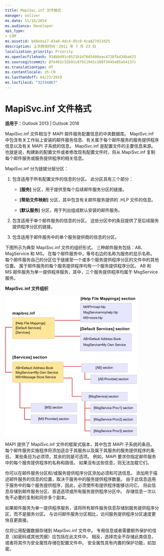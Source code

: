 ```yaml
---
title: MapiSvc.inf 文件格式
manager: soliver
ms.date: 11/16/2014
ms.audience: Developer
api_type:
- COM
ms.assetid: b48eda17-83a8-4dc4-85c8-4ca827d13d25
description: 上次修改时间：2011 年 7 月 23 日
localization_priority: Priority
ms.openlocfilehash: 934bb491c0521b1d76d5400aac4728fbd34ba625
ms.sourcegitcommit: 8fe462c32b91c87911942c188f3445e85a54137c
ms.translationtype: HT
ms.contentlocale: zh-CN
ms.lasthandoff: 04/23/2019
ms.locfileid: "32334867"
---
```

# <a name="file-format-of-mapisvcinf"></a>MapiSvc.inf 文件格式

**适用于**：Outlook 2013 | Outlook 2016 
  
MapiSvc.inf 文件相当于 MAPI 邮件服务配置信息的中央数据库。 MapiSvc.inf 中包含有关工作站上安装的邮件服务信息、有关属于每个邮件服务的服务提供程序信息以及有关 MAPI 子系统的信息。 MapiSvc.inf 是配置文件的主要信息来源。 也就是说，构建新的配置文件或者修改现有配置文件时，将从 MapiSvc.inf 复制每个邮件服务或服务提供程序的相关信息。 
  
MapiSvc.inf 分为链接分层分区：
  
1. 包含适用于所有配置文件的信息的分区。 此分区具有三个部分：
    
   - **[服务]** 分区，用于提供至每个后续邮件服务分区的链接。 
    
   - **[帮助文件映射]** 分区，其中包含有关邮件服务提供的 .HLP 文件的信息。 
    
   - **[默认服务]** 分区，用于列出组成默认安装的邮件服务。 
    
2. 包含适用于单个邮件服务的信息的分区。 这些分区中的条目提供了至后续服务提供程序分区的链接。
    
3. 包含适用于邮件服务中的单个服务提供商的信息的分区。
    
下图所示为典型 MapiSvc.inf 文件的组织形式。 三种邮件服务包括：AB、MsgService 和 MS。 在每个邮件服务中，等号右边的名称为服务的显示名称。 每个邮件服务自己的分区位于链接至一个或多个服务提供程序分区的文件中的其他位置。 属于邮件服务的每个服务提供程序均有一个服务提供程序分区。 AB 和 MS 邮件服务为单一提供程序服务，其中，三个服务提供程序均属于 MsgService 服务。
  
**MapiSvc.inf 文件组织**
  
![MapiSvc.inf 文件组织](media/amapi_30.gif "MapiSvc.inf 文件组织")
  
MAPI 提供了 MapiSvc.inf 文件的框架式版本，其中包含 MAPI 子系统的条目。 每个邮件服务实施程序将添加适合于其服务以及属于其服务的服务提供程序的条目。 某些条目为必须项，其余的则是可选项。 例如，MAPI 要求你指定邮件服务中的每个服务提供程序的名称和路径。 如果没有这些信息，则无法加载它们。
  
你可以在邮件服务分区和/或服务提供程序分区添加必须和可选信息。 添加用于描述邮件服务的信息的位置，取决于服务中的服务提供程序数量。 由于此信息适用于服务中的每个服务提供程序，因此，必须使所有提供程序能够访问它。 将此信息存储到邮件服务分区、首选选项或所有服务提供程序分区中。 存储信息一次以免不必要的复制和同步多个副本。
  
如果邮件服务为单一提供程序服务，请将所有邮件服务信息存储到服务提供程序分区，而不是服务分区。 与访问邮件服务分区相比，访问服务提供程序分区速度更快且更直接。 
  
仅将公用配置数据存储到 MapiSvc.inf 文件中。 专用信息或者需要额外保护的信息（如密码或其他凭据）应包括在此文件中。 相反，选择完全不存储此类信息，或者将其作为安全属性存储在配置文件中。 安全属性具有内置的保护功能，如加密。
  

